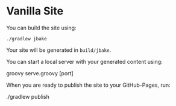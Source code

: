 # Vanilla Site

You can build the site using:

    ./gradlew jbake
    
Your site will be generated in `build/jbake`.

You can start a local server with your generated content using:

  groovy serve.groovy [port]
  
When you are ready to publish the site to your GitHub-Pages, run:

  ./gradlew publish

    
